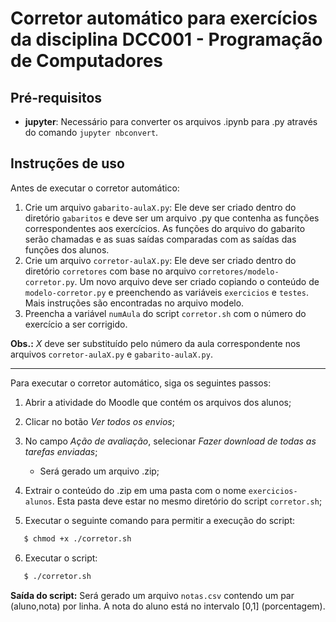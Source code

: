 # Corretor automático para exercícios da disciplina DCC001 - Programação de Computadores

## Pré-requisitos
- **jupyter**: Necessário para converter os arquivos .ipynb para .py através do comando `jupyter nbconvert`.

## Instruções de uso
Antes de executar o corretor automático:

1. Crie um arquivo `gabarito-aulaX.py`: Ele deve ser criado dentro do diretório `gabaritos` e deve ser um arquivo .py que contenha as funções correspondentes aos exercícios. As funções do arquivo do gabarito serão chamadas e as suas saídas comparadas com as saídas das funções dos alunos.
2. Crie um arquivo `corretor-aulaX.py`: Ele deve ser criado dentro do diretório `corretores` com base no arquivo `corretores/modelo-corretor.py`. Um novo arquivo deve ser criado copiando o conteúdo de `modelo-corretor.py` e preenchendo as variáveis `exercicios` e `testes`. Mais instruções são encontradas no arquivo modelo.
3. Preencha a variável `numAula` do script `corretor.sh` com o número do exercício a ser corrigido.

**Obs.:** *X* deve ser substituído pelo número da aula correspondente nos arquivos `corretor-aulaX.py` e `gabarito-aulaX.py`.

---
Para executar o corretor automático, siga os seguintes passos:

1. Abrir a atividade do Moodle que contém os arquivos dos alunos;
2. Clicar no botão *Ver todos os envios*;
3. No campo *Ação de avaliação*, selecionar *Fazer download de todas as tarefas enviadas*;

   - Será gerado um arquivo .zip;

4. Extrair o conteúdo do .zip em uma pasta com o nome `exercicios-alunos`. Esta pasta deve estar no mesmo diretório do script `corretor.sh`;
5. Executar o seguinte comando para permitir a execução do script:
```bash
   $ chmod +x ./corretor.sh
```
6. Executar o script:
```bash
   $ ./corretor.sh
```

   **Saída do script:** Será gerado um arquivo `notas.csv` contendo um par (aluno,nota) por linha. A nota do aluno está no intervalo [0,1] (porcentagem).
